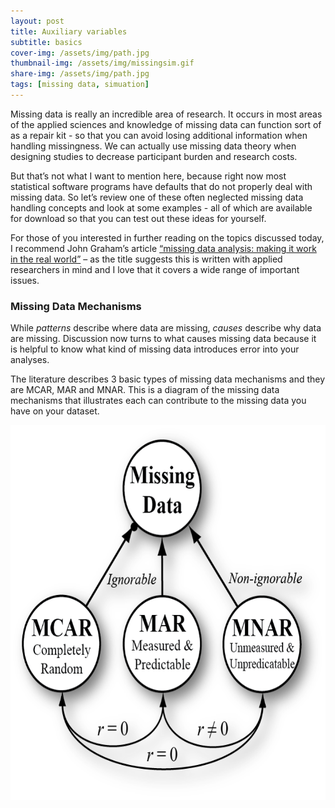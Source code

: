 ```yaml
---
layout: post
title: Auxiliary variables
subtitle: basics
cover-img: /assets/img/path.jpg
thumbnail-img: /assets/img/missingsim.gif
share-img: /assets/img/path.jpg  
tags: [missing data, simuation]
---
```


Missing data is really an incredible area of research. It occurs in most areas of the applied sciences and knowledge of missing data can function sort of as a repair kit - so that you can avoid losing additional information when handling missingness. We can actually use missing data theory when designing studies to decrease participant burden and research costs. 

But that’s not what I want to mention here, because right now most statistical software programs have defaults that do not properly deal with missing data. So let’s review one of these often neglected missing data handling concepts and look at some examples - all of which are available for download so that you can test out these ideas for yourself. 

For those of you interested in further reading on the topics discussed today, I recommend John Graham’s article [“missing data analysis: making it work in the real world”](https://pdfs.semanticscholar.org/5d13/841cf55efbab48663ca29ef8d8ffb3bb087f.pdf?_ga=2.59084654.296295912.1603138962-192597268.1603138962) – as the title suggests this is written with applied researchers in mind and I love that it covers a wide range of important issues. 

### Missing Data Mechanisms

While *patterns* describe where data are missing, *causes* describe why data are missing. Discussion now turns to what causes missing data because it is helpful to know what kind of missing data introduces error into your analyses.   

The literature describes 3 basic types of missing data mechanisms and they are MCAR, MAR and MNAR. This is a diagram of the missing data mechanisms that illustrates each can contribute to the missing data you have on your dataset. 

<p align="center">
  <img width="700" height="600" src="/assets/img/mechanisms.png">
</p>
